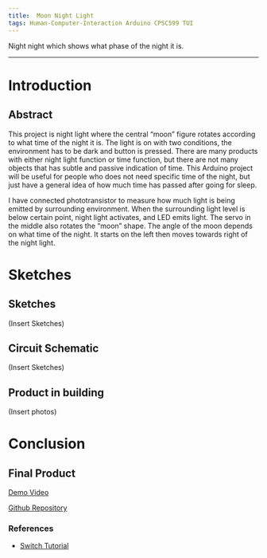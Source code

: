 ```yaml
---
title:  Moon Night Light
tags: Human-Computer-Interaction Arduino CPSC599 TUI
---
```


Night night which shows what phase of the night it is.
<!--more-->

---
# Introduction
## Abstract
This project is night light where the central “moon” figure rotates according to what time of the night it is. The light is on with two conditions, the environment has to be dark and button is pressed. There are many products with either night light function or time function, but there are not many objects that has subtle and passive indication of time. This Arduino project will be useful for people who does not need specific time of the night, but just have a general idea of how much time has passed after going for sleep.

I have connected phototransistor to measure how much light is being emitted by surrounding environment. When the surrounding light level is below certain point, night light activates, and LED emits light. The servo in the middle also rotates the “moon” shape. The angle of the moon depends on what time of the night. It starts on the left then moves towards right of the night light.

# Sketches
## Sketches
(Insert Sketches)

## Circuit Schematic
(Insert Sketches)

## Product in building
(Insert photos)

# Conclusion
## Final Product

[Demo Video](https://youtu.be/9T15qEF5nGI)

[Github Repository](https://github.com/hanum-lee/Tangible-Interface)

### References
* [Switch Tutorial](https://www.arduino.cc/en/tutorial/switch)

